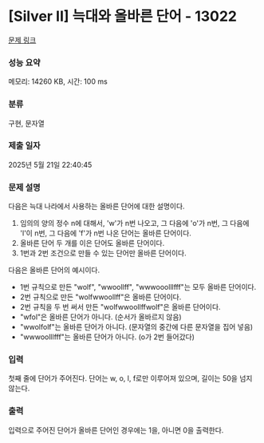 # [Silver II] 늑대와 올바른 단어 - 13022 

[문제 링크](https://www.acmicpc.net/problem/13022) 

### 성능 요약

메모리: 14260 KB, 시간: 100 ms

### 분류

구현, 문자열

### 제출 일자

2025년 5월 21일 22:40:45

### 문제 설명

<p>다음은 늑대 나라에서 사용하는 올바른 단어에 대한 설명이다.</p>

<ol>
	<li>임의의 양의 정수 n에 대해서, 'w'가 n번 나오고, 그 다음에 'o'가 n번, 그 다음에 'l'이 n번, 그 다음에 'f'가 n번 나온 단어는 올바른 단어이다.</li>
	<li>올바른 단어 두 개를 이은 단어도 올바른 단어이다.</li>
	<li>1번과 2번 조건으로 만들 수 있는 단어만 올바른 단어이다.</li>
</ol>

<p>다음은 올바른 단어의 예시이다.</p>

<ul>
	<li>1번 규칙으로 만든 "wolf", "wwoollff", "wwwooolllfff"는 모두 올바른 단어이다.</li>
	<li>2번 규칙으로 만든 "wolfwwoollff"은 올바른 단어이다.</li>
	<li>2번 규칙을 두 번 써서 만든 "wolfwwoollffwolf"은 올바른 단어이다.</li>
	<li>"wfol"은 올바른 단어가 아니다. (순서가 올바르지 않음)</li>
	<li>"wwolfolf"는 올바른 단어가 아니다. (문자열의 중간에 다른 문자열을 집어 넣음)</li>
	<li>"wwwoolllfff"는 올바른 단어가 아니다. (o가 2번 들어갔다)</li>
</ul>

### 입력 

 <p>첫째 줄에 단어가 주어진다. 단어는 w, o, l, f로만 이루어져 있으며, 길이는 50을 넘지 않는다.</p>

### 출력 

 <p>입력으로 주어진 단어가 올바른 단어인 경우에는 1을, 아니면 0을 출력한다.</p>

